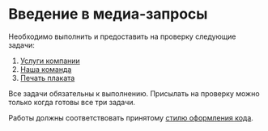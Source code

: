 # Введение в медиа-запросы

Необходимо выполнить и предоставить на проверку следующие задачи:

1. [Услуги компании](./services/)
2. [Наша команда](./team/)
3. [Печать плаката](./print-poster/)

Все задачи обязательны к выполнению. Присылать на проверку можно только когда готовы все три задачи.

Работы должны соответствовать принятому [стилю оформления кода](https://netology-university.bitbucket.io/codestyle/css/).
